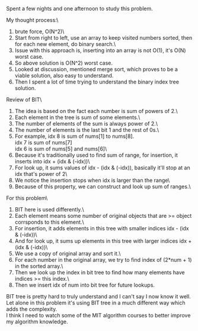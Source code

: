 Spent a few nights and one afternoon to study this problem.

My thought process:\
1. brute force, O(N^2)\
2. Start from right to left, use an array to keep visited numbers sorted, then for each new element, do binary search.\
3. Issue with this approach is, inserting into an array is not O(1), it's O(N) worst case.
4. So above solution is O(N^2) worst case.
5. Looked at discussion, mentioned merge sort, which proves to be a viable solution, also easy to understand.
6. Then I spent a lot of time trying to understand the binary index tree solution.

Review of BIT\
1. The idea is based on the fact each number is sum of powers of 2.\
2. Each element in the tree is sum of some elements.\
3. The number of elements of the sum is always power of 2.\
4. The number of elements is the last bit 1 and the rest of 0s.\
5. For example, idx 8 is sum of nums[1] to nums[8].\
   idx 7 is sum of nums[7]\
   idx 6 is sum of nums[5] and nums[6]\
6. Because it's traditionally used to find sum of range, for insertion, it inserts into idx + (idx & (-idx))\
7. For look up, it sums values of idx - (idx & (-idx)), basically it'll stop at an idx that's power of 2\
8. We notice the insertion stops when idx is larger than the range\
9. Because of this property, we can construct and look up sum of ranges.\

For this problem\
1. BIT here is used differently.\
2. Each element means some number of original objects that are >= object corrsponds to this element.\
3. For insertion, it adds elements in this tree with smaller indices idx - (idx & (-idx))\
4. And for look up, it sums up elements in this tree with larger indices idx + (idx & (-idx))\
5. We use a copy of original array and sort it.\
6. For each number in the original array, we try to find index of (2*num + 1) in the sorted array.\
7. Then we look up the index in bit tree to find how many elements have indices >= this index.\
8. Then we insert idx of num into bit tree for future lookups.

BIT tree is pretty hard to truly understand and I can't say I now know it well.\
Let alone in this problem it's using BIT tree in a much different way which adds the complexity.\
I think I need to watch some of the MIT algorithm courses to better improve my algorithm knowledge.
